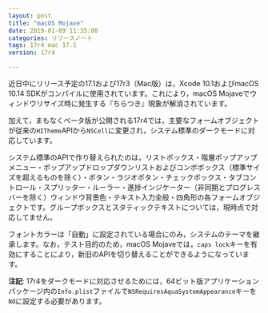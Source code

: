 ```yaml
---
layout: post
title: "macOS Mojave"
date: 2019-01-09 11:35:00
categories: リリースノート
tags: 17r4 mac 17.1
version: 17r4

---
```


近日中にリリース予定の17.1および17r3（Mac版）は，Xcode 10.1およびmacOS 10.14 SDKがコンパイルに使用されています。これにより，macOS Mojaveでウィンドウリサイズ時に発生する『ちらつき』現象が解消されています。

加えて，まもなくベータ版が公開される17r4では，主要なフォームオブジェクトが従来の``HITheme``APIから``NSCell``に変更され，システム標準のダークモードに対応しています。

システム標準のAPIで作り替えられたのは，リストボックス・階層ポップアップメニュー・ポップアップドロップダウンリストおよびコンボボックス（標準サイズを超えるものを除く）・ボタン・ラジオボタン・チェックボックス・タブコントロール・スプリッター・ルーラー・進捗インジケーター（非同期とプログレスバーを除く）ウィンドウ背景色・テキスト入力全般・四角形の各フォームオブジェクトです。グループボックスとスタティックテキストについては，現時点で対応してません。

フォントカラーは「自動」に設定されている場合にのみ，システムのテーマを継承します。なお，テスト目的のため，macOS Mojaveでは，``caps lock``キーを有効にすることにより，新旧のAPIを切り替えることができるようになっています。

**注記**: 17r4をダークモードに対応させるためには，64ビット版アプリケーションパッケージ内の``Info.plist``ファイルで``NSRequiresAquaSystemAppearance``キーを``NO``に設定する必要があります。
